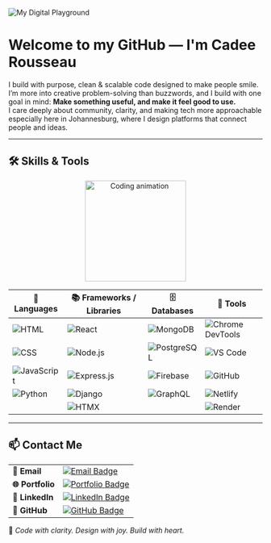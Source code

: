 ![My Digital Playground](https://img.shields.io/badge/Built%20with%20Joy-%236a1b9a?style=for-the-badge&logo=github&logoColor=white)
   
# Welcome to my GitHub — I'm Cadee Rousseau                   

I build with purpose, clean & scalable code designed to make people smile.    
I’m more into creative problem-solving than buzzwords, and I build with one goal in mind:
**Make something useful, and make it feel good to use.**          
I care deeply about community, clarity, and making tech more approachable       
especially here in Johannesburg, where I design platforms that connect people and ideas.       
                          
---                       
                                  
## 🛠️ Skills & Tools     
    
<p align="center">
  <img src="https://media.giphy.com/media/LMcB8XospGZO8UQq87/giphy.gif" width="200" alt="Coding animation"/>
</p>
<div align="center">

| 🧾 Languages | 📚 Frameworks / Libraries | 🗄️ Databases | 🧰 Tools |
|-------------|---------------------------|--------------|----------|
| ![HTML](https://img.shields.io/badge/HTML-%23e34f26?style=flat&logo=html5&logoColor=white) | ![React](https://img.shields.io/badge/React-%2361dafb?style=flat&logo=react&logoColor=white) | ![MongoDB](https://img.shields.io/badge/MongoDB-%2347a248?style=flat&logo=mongodb&logoColor=white) | ![Chrome DevTools](https://img.shields.io/badge/Chrome%20DevTools-%23f5f5f5?style=flat&logo=google-chrome&logoColor=black) |
| ![CSS](https://img.shields.io/badge/CSS-%231572b6?style=flat&logo=css3&logoColor=white) | ![Node.js](https://img.shields.io/badge/Node.js-%23339933?style=flat&logo=node.js&logoColor=white) | ![PostgreSQL](https://img.shields.io/badge/PostgreSQL-%23316192?style=flat&logo=postgresql&logoColor=white) | ![VS Code](https://img.shields.io/badge/VS%20Code-%23007acc?style=flat&logo=visual-studio-code&logoColor=white) |
| ![JavaScript](https://img.shields.io/badge/JavaScript-%23f7df1e?style=flat&logo=javascript&logoColor=black) | ![Express.js](https://img.shields.io/badge/Express-%23000000?style=flat&logo=express&logoColor=white) | ![Firebase](https://img.shields.io/badge/Firebase-%23ffca28?style=flat&logo=firebase&logoColor=black) | ![GitHub](https://img.shields.io/badge/GitHub-%23121011?style=flat&logo=github&logoColor=white) |
| ![Python](https://img.shields.io/badge/Python-%234b8bbe?style=flat&logo=python&logoColor=white) | ![Django](https://img.shields.io/badge/Django-%23092e20?style=flat&logo=django&logoColor=white) | ![GraphQL](https://img.shields.io/badge/GraphQL-%23e10098?style=flat&logo=graphql&logoColor=white) | ![Netlify](https://img.shields.io/badge/Netlify-%23000000?style=flat&logo=netlify&logoColor=white) |
|  | ![HTMX](https://img.shields.io/badge/HTMX-%236a1b9a?style=flat&logo=html5&logoColor=white) |  | ![Render](https://img.shields.io/badge/Render-%23000000?style=flat&logo=render&logoColor=white) |

</div>

---

## 📫 Contact Me

<table>
  <tr>
    <td><strong>📧 Email</strong></td>
    <td>
      <a href="mailto:cadee.dev@outlook.com">
        <img src="https://img.shields.io/badge/cadee.dev@outlook.com-%236a1b9a?style=flat&logo=gmail&logoColor=white" alt="Email Badge"/>
      </a>
    </td>
  </tr>
  <tr>
    <td><strong>🌐 Portfolio</strong></td>
    <td>
      <a href="https://portfolio-website-20.netlify.app/#home" target="_blank">
        <img src="https://img.shields.io/badge/cadeerousseau.dev-%23000000?style=flat&logo=netlify&logoColor=white" alt="Portfolio Badge"/>
      </a>
    </td>
  </tr>
  <tr>
    <td><strong>💼 LinkedIn</strong></td>
    <td>
      <a href="https://www.linkedin.com/in/cadee-rousseau-bb59bb382" target="_blank">
        <img src="https://img.shields.io/badge/LinkedIn-Connect-blue?style=flat&logo=linkedin&logoColor=white" alt="LinkedIn Badge"/>
      </a>
    </td>
  </tr>
  <tr>
    <td><strong>🐙 GitHub</strong></td>
    <td>
      <a href="https://github.com/cadee247" target="_blank">
        <img src="https://img.shields.io/badge/GitHub-cadee247-%23121011?style=flat&logo=github&logoColor=white" alt="GitHub Badge"/>
      </a>
    </td>
  </tr>
</table>

💜 *Code with clarity. Design with joy. Build with heart.*

